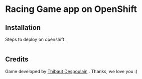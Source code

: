 Racing Game app on OpenShift
========================
## Installation
Steps to deploy on openshift

```
```

## Credits
Game developed by [Thibaut Despoulain](http://bkcore.com) . Thanks, we love you :)
 
 

